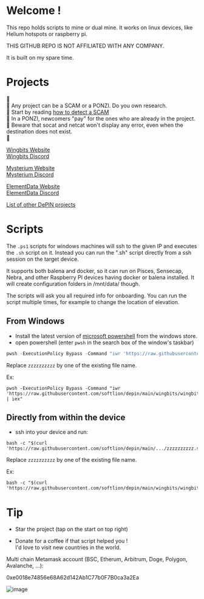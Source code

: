 # Welcome !

This repo holds scripts to mine or dual mine. It works on linux devices, like Helium hotspots or raspberry pi.

THIS GITHUB REPO IS NOT AFFILIATED WITH ANY COMPANY.

It is built on my spare time.

# Projects

🚨  
🚨 Any project can be a SCAM or a PONZI. Do you own research.  
🚨 Start by reading [how to detect a SCAM](https://www.investopedia.com/articles/forex/042315/beware-these-five-bitcoin-scams.asp)  
🚨 In a PONZI, newcomers "pay" for the ones who are already in the project.  
🚨 Beware that socat and netcat won't display any error, even when the destination does not exist.  
🚨  

[Wingbits Website](https://wingbits.com/)  
[Wingbits Discord](https://discord.com/invite/ZmpRW73qRH)  

[Mysterium Website](https://mystnodes.com/)  
[Mysterium Discord](https://discord.com/invite/n3vtSwc)  

[ElementData Website](https://elementdata.xyz/)  
[ElementData Discord](https://discord.gg/ReZxN5W9Jw)  


[List of other DePIN projects](https://wholovesburrito.com/project-list/)

# Scripts

The `.ps1` scripts for windows machines will ssh to the given IP and executes the `.sh` script on it.  Instead you can run the ".sh" script directly from a ssh session on the target device.

It supports both balena and docker, so it can run on Pisces, Sensecap, Nebra, and other Raspberry PI devices having docker or balena installed. It will create configuration folders in /mnt/data/ though.

The scripts will ask you all required info for onboarding. You can run the script multiple times, for example to change the location of elevation.

## From Windows
- Install the latest version of [microsoft powershell](https://www.microsoft.com/store/productId/9MZ1SNWT0N5D) from the windows store.
- open powershell (enter `pwsh` in the search box of the window's taskbar)
```powershell
pwsh -ExecutionPolicy Bypass -Command "iwr 'https://raw.githubusercontent.com/softlion/depin/main/zzzzzzzzzz.ps1' | iex"
```

Replace `zzzzzzzzzz` by one of the existing file name.

Ex:
```
pwsh -ExecutionPolicy Bypass -Command "iwr 'https://raw.githubusercontent.com/softlion/depin/main/wingbits/wingbits.ps1' | iex"
```

## Directly from within the device
- ssh into your device and run:
```shell
bash -c "$(curl 'https://raw.githubusercontent.com/softlion/depin/main/.../zzzzzzzzzz.sh')"
```

Replace `zzzzzzzzzz` by one of the existing file name.

Ex:
```
bash -c "$(curl 'https://raw.githubusercontent.com/softlion/depin/main/wingbits/wingbits.sh')"
```

# Tip

* Star the project (tap on the start on top right)

* Donate for a coffee if that script helped you !  
I'd love to visit new countries in the world.

Multi chain Metamask account (BSC, Etherum, Arbitrum, Doge, Polygon, Avalanche, ...):

0xe0018e74856e68A62d142Ab1C77b0F7B0ca3a2Ea

![image](https://github.com/softlion/defli/assets/190756/9d4f1589-5f7f-46f4-ae0d-1190d2e22762)
